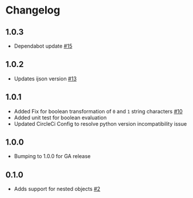 # Changelog

## 1.0.3
  * Dependabot update [#15](https://github.com/singer-io/tap-workday-raas/pull/15)

## 1.0.2
  * Updates ijson version [#13](https://github.com/singer-io/tap-workday-raas/pull/13)
## 1.0.1
  * Added Fix for boolean transformation of `0` and `1` string characters [#10](https://github.com/singer-io/tap-workday-raas/pull/10)
  * Added unit test for boolean evaluation
  * Updated CircleCi Config to resolve python version incompatibility issue

## 1.0.0
  * Bumping to 1.0.0 for GA release

## 0.1.0
  * Adds support for nested objects [#2](https://github.com/singer-io/tap-workday-raas/pull/2)